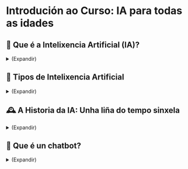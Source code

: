 # Introdución ao Curso: IA para todas as idades

[comment]: <> (this is a comment)

## 🤖 Que é a Intelixencia Artificial (IA)?
<details>
<summary>(Expandir)</summary>

A Intelixencia Artificial (IA) é unha rama da informática que se ocupa de crear sistemas capaces de realizar tarefas que normalmente requiren intelixencia humana. Estas tarefas inclúen comprender a linguaxe, recoñecer imaxes, tomar decisións ou aprender da experiencia.

O termo “intelixencia artificial” foi acuñado en 1956 durante a histórica Conferencia de Dartmouth, onde un grupo de científicos propuxo que “todo aspecto da aprendizaxe ou calquera outra característica da intelixencia pode ser descrito con tanta precisión que unha máquina pode ser feita para simular ese proceso”.

A idea de máquinas intelixentes, porén, é anterior. O matemático británico Alan Turing, considerado un dos pais da IA, xa en 1950 propuxo unha proba —coñecida como o Test de Turing— para determinar se unha máquina pode mostrar un comportamento intelixente indistinguible do humano 1.

---

</details>

## 🧠 Tipos de Intelixencia Artificial


<details>
<summary>(Expandir)</summary>
A IA pode clasificarse de moitas formas. Aquí exploramos dúas clasificacións moi útiles: **segundo como aprende** e **segundo a tecnoloxía que emprega**.

---

### 1. 🧪 Segundo como aprende

A aprendizaxe é unha parte fundamental da IA. Aquí explicamos os principais tipos de aprendizaxe con exemplos sinxelos:

#### 📘 Aprendizaxe Supervisada
- A IA recibe exemplos con respostas correctas.
- Aprende a asociar entradas (como unha imaxe) con saídas (como “gato”).
- **Exemplo:** Un sistema que aprende a recoñecer letras vendo moitas imaxes etiquetadas como “A”, “B”, “C”...

> 🧠 Pensa como un estudante que estuda con exames corrixidos: ve os erros e aprende da corrección.

#### 📙 Aprendizaxe Non Supervisada
- A IA recibe datos sen etiquetas nin respostas.
- Busca patróns ou grupos por si soa.
- **Exemplo:** Un programa que agrupa cancións segundo o estilo musical sen saber os nomes dos estilos.

> 🧠 É como explorar unha cidade nova sen mapa: vas descubrindo barrios parecidos entre si.

#### 📗 Aprendizaxe por Reforzo
- A IA aprende probando accións e recibindo recompensas ou castigos.
- Aprende que decisións dan mellores resultados.
- **Exemplo:** Un robot que aprende a camiñar ou un programa que aprende a xogar ao xadrez.

> 🧠 Imaxina un xogo onde gañas puntos por facer o correcto: a IA aprende a maximizar eses puntos.

#### 📕 Aprendizaxe Auto-supervisada (moderna)
- A IA crea as súas propias tarefas a partir dos datos.
- Moi usada en modelos grandes como ChatGPT.
- **Exemplo:** Un modelo que aprende a predicir a seguinte palabra nun texto sen necesidade de etiquetas humanas.

> 🧠 É como aprender lendo moitos libros e tentando adiviñar o que vén despois en cada frase.

---

### 2. ⚙️ Segundo a tecnoloxía que emprega

A IA tamén se pode clasificar segundo os métodos matemáticos e computacionais que utiliza:

#### 🧠 Redes Neuronais Artificiais
- Inspiradas no cerebro humano.
- Formadas por “neuronas” conectadas que procesan información.
- **Exemplo:** Recoñecemento de imaxes ou voz.

#### 🕸️ Aprendizaxe Profunda (*Deep Learning*)
- Redes neuronais con moitas capas.
- Moi potente para tarefas complexas como traducir idiomas ou xerar imaxes.
- **Exemplo:** ChatGPT, DALL·E, recoñecemento facial.

#### 📊 Árbores de Decisión e Bosques Aleatorios
- Métodos que toman decisións baseadas en preguntas tipo “si/non”.
- Boas para clasificacións sinxelas.
- **Exemplo:** Detectar se un correo é spam ou non.

#### 🧬 Algoritmos Xenéticos
- Simulan a evolución natural para atopar solucións.
- **Exemplo:** Optimizar rutas de entrega ou deseños industriais.

#### 🌫️ Lóxica Difusa (*Fuzzy Logic*)
- Permite traballar con conceptos imprecisos como “calor” ou “rápido”.
- **Exemplo:** Control de temperatura nun aire acondicionado intelixente.

#### 🧮 Sistemas Baseados en Regras
- Usan regras escritas por persoas expertas.
- Foron moi usados nas primeiras IA.
- **Exemplo:** Sistemas médicos como MYCIN nos anos 70.


---
</details>



## 🕰️ A Historia da IA: Unha liña do tempo sinxela

<details>
<summary>(Expandir)</summary>
Aquí tes unha viaxe no tempo para ver como foi medrando a IA:

### 📅 1950s – Os Primeiros Pasos
- **1950**: Alan Turing pregunta: *"Pode unha máquina pensar?"* e inventa o *Test de Turing*.
- **1956**: Nace o nome "Intelixencia Artificial" nunha reunión de científicos.
- **1957**: Créase o *General Problem Solver*, un programa que resolve problemas como un humano.

### 📅 1960s – Primeiros Robots que Falan
- **1966**: Aparece *ELIZA*, un chatbot que fala como un psicólogo. A xente pensaba que era real!

### 📅 1970s–1980s – Máquinas Expertas
- Os ordenadores aprenden a tomar decisións como médicos ou enxeñeiros usando regras.
- Exemplo: *MYCIN*, que axudaba a diagnosticar enfermidades.

### 📅 1990s – Máquinas que Gañan a Mestres
- **1997**: *Deep Blue*, un ordenador de IBM, gaña ao campión mundial de xadrez, Garry Kasparov.

### 📅 2000s – Aprender de Exemplos
- A IA comeza a aprender vendo moitos exemplos, como recoñecer caras ou filtrar spam.

### 📅 2010s – A IA Fálanos!
- **2011**: *Watson*, de IBM, gaña o concurso de televisión *Jeopardy!*.
- **2016**: *AlphaGo* vence ao campión mundial do xogo Go, algo que parecía imposible.

### 📅 2020s – A IA que Escribe, Dibuixa e Axuda
- Aparecen programas como *ChatGPT* que poden escribir contos, responder preguntas ou axudar a programar.
- A IA está en todas partes: móbiles, escolas, xogos e máis!

</details>

## 💬 Que é un chatbot?

<details>
<summary>(Expandir)</summary>
Un chatbot é un programa de ordenador que simula unha conversa con persoas, normalmente a través de texto, pero tamén pode usar voz. Utilízase en moitos contextos: atención ao cliente, educación, entretemento ou mesmo terapia.

Hai dous tipos principais:

    Chatbots baseados en regras: Responden segundo patróns predefinidos. Son limitados e só entenden frases concretas.
    Chatbots con IA: Usan técnicas de aprendizaxe automática e linguaxe natural para comprender mellor o que dicimos e responder de forma máis flexible e natural.

Un exemplo histórico é ELIZA (1966), que simulaba un psicólogo facendo preguntas baseadas nas respostas do usuario. Hoxe en día, temos sistemas moito máis avanzados como ChatGPT, que poden manter conversas complexas, escribir textos ou axudar a resolver problemas.

Os chatbots modernos aprenden de grandes cantidades de datos e poden adaptarse a diferentes contextos. Por iso, son unha das aplicacións máis visibles e accesibles da IA na vida cotiá.



### 🌟 Chatbots de IA máis relevantes en 2025

Os chatbots de IA evolucionaron moito e hoxe ofrecen opcións para todos os públicos: desde ferramentas gratuítas ata servizos profesionais con subscrición. Aquí tes os máis destacados:

### 🥇 ChatGPT (OpenAI)
- **Modelos:** GPT-4o (multimodal), GPT-4.1 mini.
- **Capacidades:** Conversas complexas, redacción de textos, programación, tradución, resumo, tarefas creativas.
- **Acceso:**
  - 🆓 Gratuito: acceso a GPT-4.1 mini con limitacións.
  - 💳 Subscrición: *ChatGPT Plus* (\$20/mes) con acceso a GPT-4o, máis rápido e potente.
  - 🏢 Versións empresariais dispoñibles con integracións avanzadas.

### 🔍 Google Gemini
- **Modelos:** Gemini 2.5 Pro, Gemini Ultra, Gemini Nano.
- **Capacidades:** Busca, produtividade, integración con Gmail, Docs, Android.
- **Acceso:**
  - 🆓 Gratuito: Gemini 2.5 Pro con límites razoables.
  - 💳 Premium: Gemini Ultra mediante *Google One AI Premium* (\$19.99/mes).

### 💼 Microsoft Copilot
- **Modelos:** Copilot Pro, Copilot Workspace, Copilot Spaces.
- **Capacidades:** Integración con Word, Excel, Outlook; axuda profesional e creativa.
- **Acceso:**
  - 🆓 Gratuito: funcionalidades básicas en Bing e Edge.
  - 💳 Subscrición: *Copilot Pro+* para uso profesional avanzado.

### 🧠 Claude (Anthropic)
- **Modelos:** Claude 4, Claude Opus, Claude Sonnet, Claude Haiku.
- **Capacidades:** Conversas naturais, análise de textos longos, enfoque ético e seguro.
- **Acceso:**
  - 🆓 Gratuito: acceso limitado a Claude Sonnet.
  - 💳 Subscrición: Claude Opus por \$20/mes.
  - 🔧 API dispoñible para desenvolvedores.

### 🔎 Perplexity AI
- **Especialidade:** Busca con fontes e citas, ideal para investigación e estudo.
- **Acceso:**
  - 🆓 Gratuito: acceso completo con resultados con fontes.
  - 💳 Subscrición: *Perplexity Pro* (\$20/mes) con modelos avanzados como GPT-4o e Claude.

### 🤖 Grok (xAI)
- **Modelos:** Grok 3, Grok 2.5.
- **Capacidades:** Estilo informal, integración con X (Twitter), respostas contextuais.
- **Acceso:**
  - 💬 Incluído con *X Premium* (\$8/mes): acceso limitado (10 mensaxes cada 2 horas).
  - 💳 *SuperGrok* (\$30–\$40/mes): acceso ilimitado e funcións prioritarias.

### 🌐 Outros chatbots destacados
- **Meta AI:** Integrado en Facebook, Instagram e WhatsApp.
- **DeepSeek Chat:** Popular en China, baseado en tecnoloxía aberta.
- **Mistral Chat:** Enfocado en modelos lixeiros e eficientes.

---

> 💡 *Moitos destes chatbots ofrecen versións web, apps móbiles e integracións con outras ferramentas. A elección depende do uso que lle queiras dar: educativo, profesional, creativo ou persoal.*

<details>

